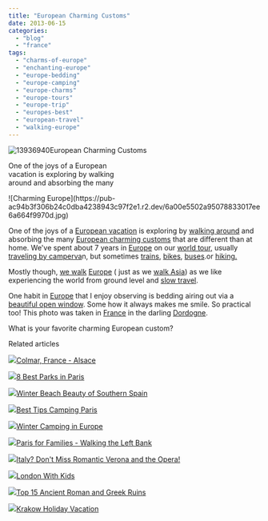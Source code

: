 ```yaml
---
title: "European Charming Customs"
date: 2013-06-15
categories: 
  - "blog"
  - "france"
tags: 
  - "charms-of-europe"
  - "enchanting-europe"
  - "europe-bedding"
  - "europe-camping"
  - "europe-charms"
  - "europe-tours"
  - "europe-trip"
  - "europes-best"
  - "european-travel"
  - "walking-europe"
---
```


![13936940](https://pub-ac94b3f306b24c0dba4238943c97f2e1.r2.dev/6a00e5502a95078833017ee6a663db970d.jpg)European Charming Customs  
  
One of the joys of a European  
vacation is exploring by walking  
around and absorbing the many

<!--more--> ![Charming Europe](https://pub-ac94b3f306b24c0dba4238943c97f2e1.r2.dev/6a00e5502a95078833017ee6a664f9970d.jpg)  
  
One of the joys of a [European vacation](http://soultravelers3new.local/2012/02/5-best-european-family-vacations.html "best european vacation") is exploring by [walking around](http://soultravelers3new.local/2012/05/paris-for-families-walking-the-left-bank.html "walking paris") and absorbing the many [European charming customs](http://soultravelers3new.local/2013/04/rustic-europe-driving-over-lemons-country.html "rustic europe") that are different than at home. We've spent about 7 years in [Europe](http://soultravelers3new.local/2013/02/only-place-in-europe-to-swim-with-dolphins-portugal.html "europe swim with dolphins") on our [world tour,](http://soultravelers3new.local/2012/01/amazing-family-world-tour.html " family world tour") usually [traveling by camperva](http://soultravelers3new.local/2012/07/travelling-traveling-around-europe-in-a-campervan.html "traveling europe in a campervan")n, but sometimes [trains](http://soultravelers3new.local/2013/05/train-travel-in-europe-with-kids.html "trains in europe"), [bikes](http://soultravelers3new.local/2009/05/biking-st-emilion-bordeaux-vineyards-in-france-wine-country.html "biking bordeaux"), [buses](http://soultravelers3new.local/2007/07/bus-on-ferry-to.html "buses in Turkey").or [hiking.](http://soultravelers3new.local/2011/09/hiking-and-biking-ireland.html "hiking biking ireland")  
  
Mostly though, [we walk](http://soultravelers3new.local/2012/08/exercise-and-travel-how-to-stay-in-shape-while-traveling.html "fitness and travel") [Europe](http://soultravelers3new.local/2010/05/camping-europe-in-a-motorhome-rv-5-best-sites-roadtrip-europe-family-travel-budget-best-price.html "camping europe") ( just as we [walk Asia](http://soultravelers3new.local/2012/08/walking-in-asia.html "walk asia")) as we like experiencing the world from ground level and [slow travel](http://soultravelers3new.local/2011/11/slow-travel.html "slow travel").  
  
One habit in [Europe](http://soultravelers3new.local/2010/06/grand-tour-europe-iv-family-travel-extended-vacation-road-trip-summer-holiday-abroad.html "Europe grand tour") that I enjoy observing is bedding airing out via a [beautiful open window](http://soultravelers3new.local/2010/08/beautiful-photo-of-southern-france-uzes-provence-near-pont-du-gard-photography-europe-window.html "beautiful window europe"). Some how it always makes me smile. So practical too! This photo was taken in [France](http://soultravelers3new.local/2012/09/europe-road-trip-a-drive-through-france-provence-to-dordogne-via-photos-family-travel.html "france road trip") in the darling [Dordogne](http://soultravelers3new.local/2010/07/darling-dordogne-vacation-holiday-for-families-in-france.html "dordogne family holiday and vacation").  
  
What is your favorite charming European custom?  
  

Related articles

[![](http://i.zemanta.com/145601713_80_80.jpg)](http://soultravelers3new.local/2013/02/colmar-france-alsace.html)[Colmar, France - Alsace](http://soultravelers3new.local/2013/02/colmar-france-alsace.html)

[![](http://i.zemanta.com/106344107_80_80.jpg)](http://soultravelers3new.local/2012/08/best-paris-parks-gardens-and-fountains.html)[8 Best Parks in Paris](http://soultravelers3new.local/2012/08/best-paris-parks-gardens-and-fountains.html)

[![](http://i.zemanta.com/122660819_80_80.jpg)](http://soultravelers3new.local/2012/11/winter-beach-beauty-of-southern-spain.html)[Winter Beach Beauty of Southern Spain](http://soultravelers3new.local/2012/11/winter-beach-beauty-of-southern-spain.html)

[![](http://i.zemanta.com/174499943_80_80.jpg)](http://soultravelers3new.local/2013/06/best-tips-camping-paris.html)[Best Tips Camping Paris](http://soultravelers3new.local/2013/06/best-tips-camping-paris.html)

[![](http://i.zemanta.com/146676524_80_80.jpg)](http://soultravelers3new.local/2013/02/winter-camping-in-europe.html)[Winter Camping in Europe](http://soultravelers3new.local/2013/02/winter-camping-in-europe.html)

[![](http://i.zemanta.com/88253261_80_80.jpg)](http://soultravelers3new.local/2012/05/paris-for-families-walking-the-left-bank.html)[Paris for Families - Walking the Left Bank](http://soultravelers3new.local/2012/05/paris-for-families-walking-the-left-bank.html)

[![](http://i.zemanta.com/117954986_80_80.jpg)](http://soultravelers3new.local/2012/10/italy-dont-miss-romantic-verona-and-the-opera-.html)[Italy? Don't Miss Romantic Verona and the Opera!](http://soultravelers3new.local/2012/10/italy-dont-miss-romantic-verona-and-the-opera-.html)

[![](http://i.zemanta.com/171461671_80_80.jpg)](http://soultravelers3new.local/2013/05/london-with-kids.html)[London With Kids](http://soultravelers3new.local/2013/05/london-with-kids.html)

[![](http://i.zemanta.com/151690941_80_80.jpg)](http://soultravelers3new.local/2013/03/best-places-to-visit-ancient-roman-and-greek-ruins.html)[Top 15 Ancient Roman and Greek Ruins](http://soultravelers3new.local/2013/03/best-places-to-visit-ancient-roman-and-greek-ruins.html)

[![](http://i.zemanta.com/102070393_80_80.jpg)](http://soultravelers3new.local/2012/07/krakow-holiday-vacation.html)[Krakow Holiday Vacation](http://soultravelers3new.local/2012/07/krakow-holiday-vacation.html)
